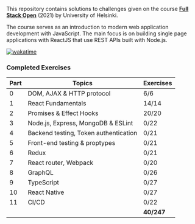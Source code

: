 This repository contains solutions to challenges given on the course [**Full Stack Open**](https://fullstackopen.com/en/) (2021) by University of Helsinki.

The course serves as an introduction to modern web application development with JavaScript. The main focus is on building single page applications with ReactJS that use REST APIs built with Node.js.

[![wakatime](https://wakatime.com/badge/github/iosonja/fullstack-exercises.svg)](https://wakatime.com/badge/github/iosonja/fullstack-exercises)

### Completed Exercises

| Part | Topics | Exercises|
| --- | --- | ---     |
| 0   | DOM, AJAX & HTTP protocol | 6/6     |
| 1   | React Fundamentals | 14/14   |
| 2   | Promises & Effect Hooks | 20/20   |
| 3   | Node.js, Express, MongoDB & ESLint | 0/22   |
| 4   | Backend testing, Token authentication  | 0/21   |
| 5   | Front-end testing & proptypes  | 0/21   |        
| 6   | Redux  | 0/21   |        
| 7   | React router, Webpack  | 0/20   |        
| 8   | GraphQL  | 0/26   |    
| 9   | TypeScript  | 0/27   |    
| 10  | React Native  | 0/27   |  
| 11  | CI/CD  | 0/22   |    
| | | __40/247__ |        
